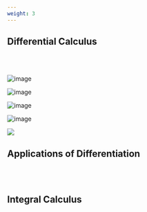 ```yaml
---
weight: 3
---
```


## Differential Calculus
<br><br>

![image](/images/dog.jpg)

![image](/dog.jpg)

![image](images/dog.jpg)

![image](dog.jpg)

<img src='/dog.jpg'>



## Applications of Differentiation
<br><br>

## Integral Calculus
<br><br>


